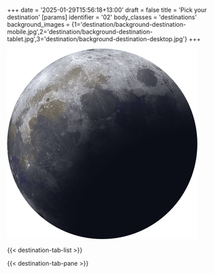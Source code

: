 +++
date = '2025-01-29T15:56:18+13:00'
draft = false
title = 'Pick your destination'
[params]
  identifier = '02'
  body_classes = 'destinations'
  background_images = {1='destination/background-destination-mobile.jpg',2='destination/background-destination-tablet.jpg',3='destination/background-destination-desktop.jpg'}
+++

![The moon](./image-moon.png)

{{< destination-tab-list  >}}

{{< destination-tab-pane >}}